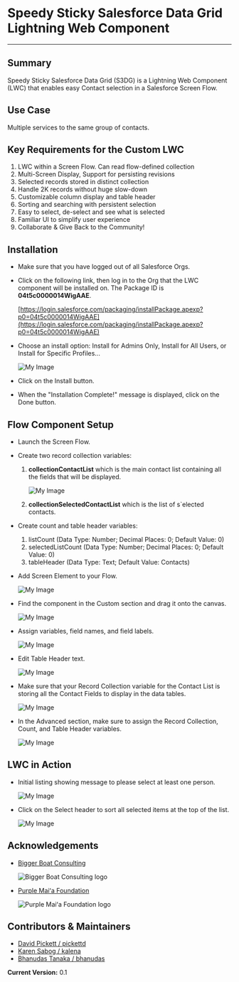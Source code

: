 # Speedy Sticky Salesforce Data Grid Lightning Web Component

---

## Summary

Speedy Sticky Salesforce Data Grid (S3DG) is a Lightning Web Component (LWC) that enables easy Contact selection in a Salesforce Screen Flow.

## Use Case

Multiple services to the same group of contacts.

## Key Requirements for the Custom LWC

1. LWC within a Screen Flow. Can read flow-defined collection
2. Multi-Screen Display, Support for persisting revisions
3. Selected records stored in distinct collection
4. Handle 2K records without huge slow-down
5. Customizable column display and table header
6. Sorting and searching with persistent selection
7. Easy to select, de-select and see what is selected
8. Familiar UI to simplify user experience
9. Collaborate & Give Back to the Community!

## Installation

- Make sure that you have logged out of all Salesforce Orgs.
- Click on the following link, then log in to the Org that the LWC component will be installed on. The Package ID is **04t5c0000014WigAAE**.

  [https://login.salesforce.com/packaging/installPackage.apexp?p0=04t5c0000014WigAAE](https://login.salesforce.com/packaging/installPackage.apexp?p0=04t5c0000014WigAAE)

- Choose an install option: Install for Admins Only, Install for All Users, or Install for Specific Profiles...

  ![My Image](images/readme-install-s3dg-package.png)

- Click on the Install button.

- When the "Installation Complete!" message is displayed, click on the Done button.

## Flow Component Setup

- Launch the Screen Flow.

- Create two record collection variables:

  1. **collectionContactList** which is the main contact list containing all the fields that will be displayed.

     ![My Image](images/readme-new-variable-collectioncontactlist.png)

  2. **collectionSelectedContactList** which is the list of s`elected contacts.

- Create count and table header variables:

  1. listCount (Data Type: Number; Decimal Places: 0; Default Value: 0)
  2. selectedListCount (Data Type: Number; Decimal Places: 0; Default Value: 0)
  3. tableHeader (Data Type: Text; Default Value: Contacts)

- Add Screen Element to your Flow.

  ![My Image](images/readme-add-variables-and-screen-element.png)

- Find the component in the Custom section and drag it onto the canvas.

  ![My Image](images/readme-find-component-and-drag-to-canvas-for-screen-element.png)

- Assign variables, field names, and field labels.

  ![My Image](images/readme-assign-variables-field-names-and-field-variables.png)

- Edit Table Header text.

  ![My Image](images/readme-edit-table-header-text.png)

- Make sure that your Record Collection variable for the Contact List is storing all the Contact Fields to display in the data tables.

  ![My Image](images/readme-store-contact-fields-in-record-collection-variable.png)

- In the Advanced section, make sure to assign the Record Collection, Count, and Table Header variables.

  ![My Image](images/readme-store-output-values-to-select-variables.png)

## LWC in Action

- Initial listing showing message to please select at least one person.

  ![My Image](images/readme-sample-listing.png)

- Click on the Select header to sort all selected items at the top of the list.

  ![My Image](images/readme-sample-sort-by-selected-items.png)

## Acknowledgements

- [Bigger Boat Consulting](https://biggerboatconsulting.com/)

  ![Bigger Boat Consulting logo](images/bigger-boat-consulting-logo.png)

- [Purple Maiʻa Foundation](https://purplemaia.org/)

  ![Purple Maiʻa Foundation logo](images/purple-maia-logo.jpg)

## Contributors &amp; Maintainers

- [David Pickett / pickettd](https://github.com/pickettd)
- [Karen Sabog / kalena](https://github.com/kalena)
- [Bhanudas Tanaka / bhanudas](https://github.com/bhanudas)

**Current Version:** 0.1
